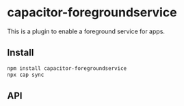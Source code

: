 # capacitor-foregroundservice

This is a plugin to enable a foreground service for apps.

## Install

```bash
npm install capacitor-foregroundservice
npx cap sync
```

## API

<docgen-index></docgen-index>

<docgen-api>
<!-- run docgen to generate docs from the source -->
<!-- More info: https://github.com/ionic-team/capacitor-docgen -->
</docgen-api>
